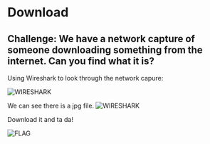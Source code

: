 # Download
## Challenge: We have a network capture of someone downloading something from the internet. Can you find what it is?

Using Wireshark to look through the network capure:

![WIRESHARK]()

We can see there is a jpg file.
![WIRESHARK]()

Download it and ta da!

![FLAG]()


